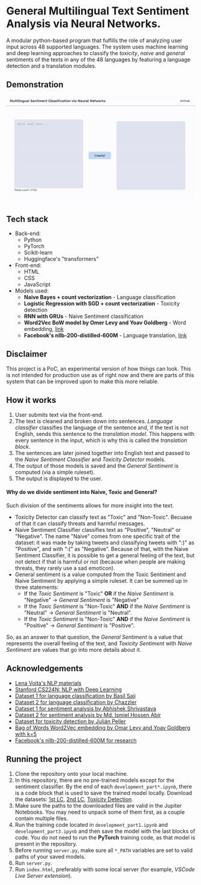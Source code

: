 # General Multilingual Text Sentiment Analysis via Neural Networks.
A modular python-based program that fulfills the role of analyzing user input across 48 supported languages. The system uses machine learning and deep learning approaches to classify the *toxicity*, *naive* and *general* sentiments of the texts in any of the 48 languages by featuring a language detection and a translation modules.

## Demonstration

![demonstration.gif](./src/demonstration.gif)

## Tech stack
* Back-end:
    - Python
    - PyTorch
    - Scikit-learn
    - Huggingface's "transformers"
* Front-end:
    - HTML
    - CSS
    - JavaScript
* Models used:
    - **Naive Bayes + count vectorization** - Language classification
    - **Logistic Regression with SGD + count vectorization** - Toxicity detection
    - **RNN with GRUs** - Naive Sentiment classification
    - **Word2Vec BoW model by Omer Levy and Yoav Goldberg** - Word embedding, [link](https://levyomer.wordpress.com/2014/04/25/dependency-based-word-embeddings/)
    - **Facebook's nllb-200-distilled-600M** - Language translation, [link](https://huggingface.co/facebook/nllb-200-distilled-600M)

## Disclaimer
This project is a PoC, an experimental version of how things can look. This is not intended for production use as of right now and there are parts of this system that can be improved upon to make this more reliable.

## How it works
1. User submits text via the front-end.
2. The text is cleaned and broken down into sentences. *Language classifier* classifies the language of the sentence and, if the text is not English, sends this sentence to the *translation model*. This happens with every sentence in the input, which is why this is called the *translation block*.
3. The sentences are later joined together into English text and passed to the *Naive Sentiment Classifier* and *Toxicity Detector* models.
4. The output of those models is saved and the *General Sentiment* is computed (via a simple ruleset).
5. The output is displayed to the user.

#### Why do we divide sentiment into Naive, Toxic and General?
Such division of the sentiments allows for more insight into the text.

* Toxicity Detector can classify text as "Toxic" and "Non-Toxic". Becuase of that it can classify threats and harmful messages.
* Naive Sentiment Classifier classifies text as "Positive", "Neutral" or "Negative". The name "Naive" comes from one specific trait of the dataset: it was made by taking tweets and classifying tweets with ":)" as "Positive", and with ":(" as "Negative". Because of that, with the Naive Sentiment Classifier, it is possible to get a general feeling of the text, but not detect if that is harmful or not (because when people are making threats, they rarely use a sad emoticon).
* General sentiment is a value computed from the Toxic Sentiment and Naive Sentiment by applying a simple ruleset. It can be summed up in three statements:
    - If the *Toxic Sentiment* is "Toxic" **OR** if the *Naive Sentiment* is "Negative" &rarr; *General Sentiment* is "Negative"
    - If the *Toxic Sentiment* is "Non-Toxic" **AND** if the *Naive Sentiment* is "Neutral" &rarr; *General Sentiment* is "Neutral".
    - If the *Toxic Sentiment* is "Non-Toxic" **AND** if the *Naive Sentiment* is "Positive" &rarr; *General Sentiment* is "Positive".

So, as an answer to that question, the *General Sentiment* is a value that represents the overall feeling of the text, and *Toxicity Sentiment* with *Naive Sentiment* are values that go into more details about it.

## Acknowledgements

* [Lena Voita's NLP materials](https://lena-voita.github.io/nlp_course.html)
* [Stanford CS224N: NLP with Deep Learning](https://lena-voita.github.io/nlp_course.html)
* [Dataset 1 for language classification by Basil Saji](https://www.kaggle.com/datasets/basilb2s/language-detection)
* [Dataset 2 for language classification by Chazzler](https://www.kaggle.com/datasets/chazzer/big-language-detection-dataset)
* [Dataset 1 for sentiment analysis by Abhishek Shrivastava](https://www.kaggle.com/datasets/abhi8923shriv/sentiment-analysis-dataset)
* [Dataset 2 for sentiment analysis by Md. Ismiel Hossen Abir](https://www.kaggle.com/datasets/mdismielhossenabir/sentiment-analysis)
* [Dataset for toxicity detection by Julián Peller](https://www.kaggle.com/datasets/julian3833/jigsaw-toxic-comment-classification-challenge)
* [Bag of Words Word2Vec embedding by Omar Levy and Yoav Goldberg with k=5](https://levyomer.wordpress.com/2014/04/25/dependency-based-word-embeddings/)
* [Facebook's nllb-200-distilled-600M for research](https://huggingface.co/facebook/nllb-200-distilled-600M)

## Running the project

1. Clone the repository onto your local machine.
2. In this repository, there are no pre-trained models except for the sentiment classifier. By the end of each `development_part*.ipynb`, there is a code block that is used to save the trained model locally. Download the datasets: [1st LC](https://www.kaggle.com/datasets/basilb2s/language-detection), [2nd LC](https://www.kaggle.com/datasets/chazzer/big-language-detection-dataset), [Toxicity Detection](https://www.kaggle.com/datasets/julian3833/jigsaw-toxic-comment-classification-challenge).
3. Make sure the paths to the downloaded files are valid in the Jupiter Notebooks. You may need to unpack some of them first, as a couple contain multiple files.
4. Run the training code located in `development_part1.ipynb` and `development_part3.ipynb` and then save the model with the last blocks of code. You do not need to run the **PyTorch** training code, as that model is present in the repository.
5. Before running `server.py`, make sure all `*_PATH` variables are set to valid paths of your saved models.
6. Run `server.py`.
7. Run `index.html`, preferably with some local server (for example, *VSCode Live Server extension*).